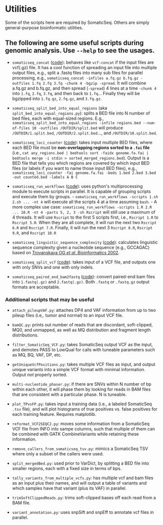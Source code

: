# Utilities

Some of the scripts here are required by SomaticSeq. Others are simply
general-purpose bioinformatic utilities.

## The following are some useful scripts during genomic analysis. Use `--help` to see the usages.

-   `somaticseq_concat` ([code](../genomic_file_parsers/concat.py*)): behaves
    like `vcf-concat` if the input files are vcf(.gz) file. It has a cool
    function of spreading an input file into multiple output files, e.g., split
    a .fastq files into many sub files for parallel processing, e.g.,
    `somaticseq_concat -infiles a.fq.gz b.fq.gz -outfiles 1.fq 2.fq 3.fq -chunk 4 -bgzip -spread`.
    It will combine a.fq.gz and b.fq.gz, and then spread (`-spread`) 4 lines at
    a time `-chunk 4` into `1.fq`, `2.fq`, `3.fq`, and then back to `1.fq`...
    Finally they will be bgzipped into `1.fq.gz`, `2.fq.gz`, and `3.fq.gz`.

-   `somaticseq_split_bed_into_equal_regions` (aka
    `split_bed_into_equal_regions.py`): splits a BED file into N number of bed
    files, each with equal-sized regions. E.g.,
    `somaticseq_split_bed_into_equal_regions -infile regions.bed --num-of-files 10 -outfiles /OUTDIR/split.bed`
    will produce `/OUTDIR/1.split.bed`, `/OUTDIR/2.split.bed`..., and
    `/OUTDIR/10.split.bed`.

-   `somaticseq_loci_counter` ([code](lociCounterWithLabels.py)): takes input
    multiple BED files, where each BED file must be **non-overlapping regions
    sorted to a `.fai` file** (i.e.,
    `cat any_regions.bed | bedtools sort -faidx genome.fa.fai | bedtools merge -i stdin > sorted_merged_regions.bed`).
    Output is a BED file that tells you which regions are covered by which input
    BED files (or labels if you want to name those input BED files), e.g.,
    `somaticseq_loci_counter -fai genome.fa.fai -beds 1.bed 2.bed 3.bed -out counted.bed -labels A B C`

-   `somaticseq_run_workflows` ([code](dockered_pipelines/run_workflows.py)):
    uses python's multiprocessing module to execute scripts in parallel. It is
    capable of grouping scripts and execute them by groups. -
    `somaticseq_run_workflows -scripts 1.sh 2.sh ... -nt 4` will execute all the
    scripts 4 at a time assuming `bash`. - A more complex use case:
    `somaticseq_run_workflows -scripts 1.R 2.R ... 10.R -nt 4 -parts 5, 2, 3 -sh Rscript`
    will still use a maximum of 4 threads. It will use `Rscript` to the first 5
    scripts first, i.e., `Rscript 1.R` to `Rscript 5.R`. When they are all
    complete, it will run the next two `Rscript 6.R` and `Rscript 7.R`. Finally,
    it will run the next 3 `Rscript 8.R`, `Rscript 9.R`, and `Rscript 10.R`

-   `somaticseq_linguistic_sequence_complexity`
    ([code](linguistic_sequence_complexity.py)): calculates linguistic sequence
    complexity given a nucleotide sequence (e.g., GCCAGAC) based on
    [Troyanskaya OG _et al_. Bioinformatics 2002](https://doi.org/10.1093/bioinformatics/18.5.679).

-   `somaticseq_split_vcf` ([code](`../vcf_modifier/splitVcf.py)): takes input
    of a VCF file, and outputs one with only SNVs and one with only indels.

-   `somaticseq_paired_end_bam2fastq` ([code](paired_end_bam2fastq.py)): convert
    paired-end bam files into `1.fastq(.gz)` and `2.fastq(.gz)`. Both `.fastq`
    or `.fastq.gz` output formats are acceptable.

### Additional scripts that may be useful

-   `attach_pileupVAF.py`: attaches DP4 and VAF information from up to two
    pileup files (i.e,. tumor and normal) to an input VCF file.

-   `bamQC.py`: prints out number of reads that are discordant, soft-clipped,
    MQ0, and unmapped, as well as MQ distribution and fragment length
    distributions.

-   `filter_SomaticSeq_VCF.py`: takes SomaticSeq output VCF as the input, and
    demotes PASS to LowQual for calls with tuneable parameters such as MQ, BQ,
    VAF, DP, etc.

-   `getUniqueVcfPositions.py`: takes multiple VCF files as input, and output
    unique variants into a simple VCF format with minimal information. Output
    _not_ properly sorted.

-   `multi-nucleotide_phaser.py`: if there are SNVs within N number of bp within
    each other, it will phase them by looking for reads in BAM files that are
    consistent with a particular phase. N is tuneable.

-   `plot_TPvsFP.py`: takes input a training data (i.e., a labeled SomaticSeq
    `.tsv` file), and will plot histograms of true positives vs. false positives
    for each training feature. Requires matplotlib.

-   `reformat_VCF2SEQC2.py`: moves some information from a SomaticSeq VCF file
    from INFO into sampe columns, such that multiple of them can be combined
    with GATK CombineVariants while retaining these information.
-   `remove_callers_from_somaticseq_tsv.py`: mimics a SomaticSeq TSV where only
    a subset of the callers were used.

-   `split_mergedBed.py`: used prior to VarDict, by splitting a BED file into
    smaller regions, each with a fixed size in terms of bps.

-   `tally_variants_from_multiple_vcfs.py`: has multiple vcf and bam files as an
    input plus their names, and will output a table of variants and which
    samples have that variant (plus its VAF) in parallel.

-   `trimSoftClippedReads.py`: trims soft-clipped bases off each read from a BAM
    file.

-   `variant_annotation.py`: uses snpSift and snpEff to annotate vcf files in
    parallel.
